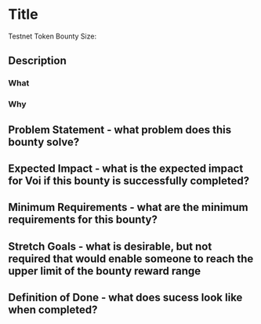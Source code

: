 # Title

Testnet Token Bounty Size: 

## Description

### What

### Why

## Problem Statement - what problem does this bounty solve?

## Expected Impact - what is the expected impact for Voi if this bounty is successfully completed? 

## Minimum Requirements - what are the minimum requirements for this bounty? 

## Stretch Goals - what is desirable, but not required that would enable someone to reach the upper limit of the bounty reward range 

## Definition of Done - what does sucess look like when completed? 

